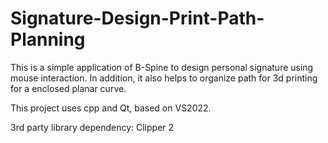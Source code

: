 # Signature-Design-Print-Path-Planning
This is a simple application of B-Spine to design personal signature using mouse interaction. In addition, it also helps to organize path for 3d printing for a enclosed planar curve. 

This project uses cpp and Qt, based on VS2022.

3rd party library dependency: Clipper 2
